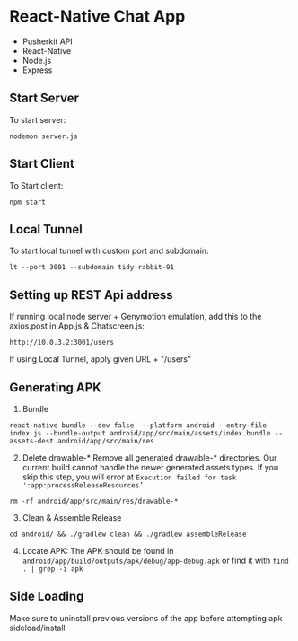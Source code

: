 # React-Native Chat App
- Pusherkit API
- React-Native
- Node.js
- Express

## Start Server
To start server: 
```
nodemon server.js
```

## Start Client
To Start client:
```
npm start
```

## Local Tunnel
To start local tunnel with custom port and subdomain:
```
lt --port 3001 --subdomain tidy-rabbit-91
```
## Setting up REST Api address 
If running local node server + Genymotion emulation, add this to the axios.post in App.js & Chatscreen.js:
```
http://10.0.3.2:3001/users
```
If using Local Tunnel, apply given URL + "/users"

## Generating APK
1. Bundle 
```
react-native bundle --dev false  --platform android --entry-file index.js --bundle-output android/app/src/main/assets/index.bundle --assets-dest android/app/src/main/res
```
2. Delete drawable-*
Remove all generated drawable-* directories. Our current build cannot handle the newer generated assets types. If you skip this step, you will error at `Execution failed for task ':app:processReleaseResources’.`
```
rm -rf android/app/src/main/res/drawable-*
```
3. Clean & Assemble Release
```
cd android/ && ./gradlew clean && ./gradlew assembleRelease
```
4. Locate APK:
The APK should be found in
```android/app/build/outputs/apk/debug/app-debug.apk```
or find it with 
```find . | grep -i apk```

## Side Loading
Make sure to uninstall previous versions of the app before attempting apk sideload/install
